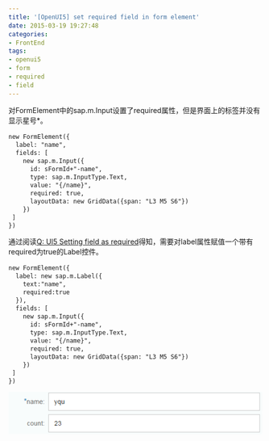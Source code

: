 ```yaml
---
title: '[OpenUI5] set required field in form element'
date: 2015-03-19 19:27:48
categories: 
- FrontEnd
tags: 
- openui5
- form
- required
- field
---
```

对FormElement中的sap.m.Input设置了required属性，但是界面上的标签并没有显示星号*。
```
new FormElement({
  label: "name",
  fields: [ 
    new sap.m.Input({
      id: sFormId+"-name",
      type: sap.m.InputType.Text,
      value: "{/name}",
      required: true,
      layoutData: new GridData({span: "L3 M5 S6"})
    })
 ]
})
```

通过阅读[Q: UI5 Setting field as required](https://scn.sap.com/thread/3709334)得知，需要对label属性赋值一个带有required为true的Label控件。
```
new FormElement({
  label: new sap.m.Label({
    text:"name",
    required:true
  }),
  fields: [ 
    new sap.m.Input({
      id: sFormId+"-name",
      type: sap.m.InputType.Text,
      value: "{/name}",
      required: true,
      layoutData: new GridData({span: "L3 M5 S6"})
    })
 ]
})
```
![[OpenUI5] set required field in form element](/images/2015/3/0026uWfMgy71xX7jJu434.png)
